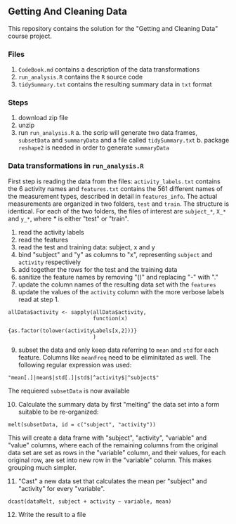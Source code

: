 ## Getting And Cleaning Data

This repository contains the solution for the "Getting and Cleaning Data" course project.

### Files

1.  `CodeBook.md` contains a description of the data transformations
2.  `run_analysis.R` contains the `R` source code
3.  `tidySummary.txt` contains the resulting summary data in `txt` format

### Steps

1.  download zip file
2.  unzip
3.  run `run_analysis.R`
    a.  the scrip will generate two data frames, `subsetData` and `summaryData` and a file called `tidySummary.txt`
    b.  package `reshape2` is needed in order to generate `summaryData`
    
### Data transformations in `run_analysis.R`

First step is reading the data from the files: `activity_labels.txt` contains the 6 activity names and `features.txt` contains the 561 different names of the measurement types, described in detail in `features_info`. The actual measurements are organized in two folders, `test` and `train`. The structure is identical. For each of the two folders, the files of interest are `subject_*`, `X_*` and `y_*`, where * is either "test" or "train".

1. read the activity labels
2. read the features
3. read the test and training data: subject, x and y
4. bind "subject" and "y" as columns to "x", representing `subject` and `activity` respectively
5. add together the rows for the test and the training data
6. sanitize the feature names by removing "()" and replacing "-" with "."
7. update the column names of the resulting data set with the `features`
8. update the values of the `activity` column with the more verbose labels read at step 1.

<!-- -->

    allData$activity <- sapply(allData$activity, 
                               function(x) 
                                   {as.factor(tolower(activityLabels[x,2]))}
                               )

9. subset the data and only keep data referring to `mean` and `std` for each feature. Columns like `meanFreq` need to be eliminitated as well. The following regular expression was used:

<!-- -->

    "mean[.]|mean$|std[.]|std$|^activity$|^subject$"
    
The requiered `subsetData` is now available

10. Calculate the summary data by first "melting" the data set into a form suitable to be re-organized:

<!-- -->

    melt(subsetData, id = c("subject", "activity"))
    
This will create a data frame with "subject", "activity", "variable" and "value" columns, where each of the remaining columns from the original data set are set as rows in the "variable" column, and their values, for each original row, are set into new row in the "variable" column. This makes grouping much simpler.

11. "Cast" a new data set that calculates the mean per "subject" and "activity" for every "variable".

<!-- -->

    dcast(dataMelt, subject + activity ~ variable, mean)
    
12. Write the result to a file